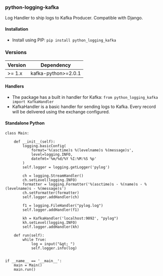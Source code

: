 ### python-logging-kafka

Log Handler to ship logs to Kafka Producer. Compatible with Django.

#### Installation
- Install using PIP: `pip install python_logging_kafka`

### Versions

| Version      | Dependency             |
|--------------|------------------------|
| &gt;= 1.x    |  kafka-python>=2.0.1   |


#### Handlers
- The package has a built in handler for Kafka: `from python_logging_kafka import KafkaHandler`
- KafkaHandler is a basic handler for sending logs to Kafka. Every record will be delivered using the exchange configured.


#### Standalone Python
```
class Main:

    def __init__(self):
        logging.basicConfig(
            format='%(asctime)s %(levelname)s %(message)s',
            level=logging.INFO,
            datefmt='%m/%d/%Y %I:%M:%S %p'
        )
        self.logger = logging.getLogger('pylog')

        ch = logging.StreamHandler()
        ch.setLevel(logging.INFO)
        formatter = logging.Formatter('%(asctime)s - %(name)s - %(levelname)s - %(message)s')
        ch.setFormatter(formatter)
        self.logger.addHandler(ch)

        f1 = logging.FileHandler("pylog.log")
        self.logger.addHandler(f1)

        kh = KafkaHandler('localhost:9092', "pylog")
        kh.setLevel(logging.INFO)
        self.logger.addHandler(kh)

    def run(self):
        while True:
            log = input("&gt; ")
            self.logger.info(log)


if __name__ == '__main__':
    main = Main()
    main.run()
```